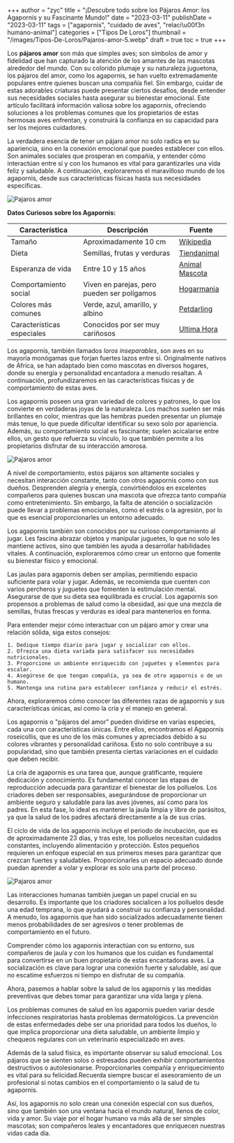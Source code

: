 +++
author = "zyc"
title = "¡Descubre todo sobre los Pájaros Amor: los Agapornis y su Fascinante Mundo!"
date = "2023-03-11"
publishDate = "2023-03-11"
tags = ["agapornis", "cuidado de aves", "relaci\u00f3n humano-animal"]
categories = ["Tipos De Loros"]
thumbnail = "/images/Tipos-De-Loros/Pajaros-amor-5.webp"
draft = true
toc = true
+++


Los **pájaros amor** son más que simples aves; son símbolos de amor y fidelidad que han capturado la atención de los amantes de las mascotas alrededor del mundo. Con su colorido plumaje y su naturaleza juguetona, los pájaros del amor, como los agapornis, se han vuelto extremadamente populares entre quienes buscan una compañía fiel. Sin embargo, cuidar de estas adorables criaturas puede presentar ciertos desafíos, desde entender sus necesidades sociales hasta asegurar su bienestar emocional. Este artículo facilitará información valiosa sobre los agapornis, ofreciendo soluciones a los problemas comunes que los propietarios de estas hermosas aves enfrentan, y construirá la confianza en su capacidad para ser los mejores cuidadores.

La verdadera esencia de tener un pájaro amor no solo radica en su apariencia, sino en la conexión emocional que puedes establecer con ellos. Son animales sociales que prosperan en compañía, y entender cómo interactúan entre sí y con los humanos es vital para garantizarles una vida feliz y saludable. A continuación, exploraremos el maravilloso mundo de los agapornis, desde sus características físicas hasta sus necesidades específicas.

![Pajaros amor](/images/Tipos-De-Loros/Pajaros-amor-3.webp)

**Datos Curiosos sobre los Agapornis:**

| Característica             | Descripción                                     | Fuente                                              |
|----------------------------|-------------------------------------------------|----------------------------------------------------|
| Tamaño                     | Aproximadamente 10 cm                           | [Wikipedia](https://es.m.wikipedia.org/wiki/Agapornis) |
| Dieta                      | Semillas, frutas y verduras                     | [Tiendanimal](https://www.tiendanimal.es/articulos/10-curiosidades-sobre-el-agaporni/) |
| Esperanza de vida          | Entre 10 y 15 años                             | [Animal Mascota](https://animalmascota.com/el-agaporni-o-pajaro-del-amor/) |
| Comportamiento social       | Viven en parejas, pero pueden ser polígamos    | [Hogarmania](https://www.hogarmania.com/mascotas/otras/aves/agapornis-6541.html) |
| Colores más comunes        | Verde, azul, amarillo, y albino                 | [Petdarling](https://www.petdarling.com/agapornis/) |
| Características especiales  | Conocidos por ser muy cariñosos      | [Ultima Hora](https://www.ultimahora.es/noticias/sociedad/2024/09/01/2232749/animales-mallorca-doma-arte-paciencia.html) |

Los agapornis, también llamados *loros inseparables*, son aves en su mayoría monógamas que forjan fuertes lazos entre sí. Originalmente nativos de África, se han adaptado bien como mascotas en diversos hogares, donde su energía y personalidad encantadora a menudo resaltan. A continuación, profundizaremos en las características físicas y de comportamiento de estas aves.

Los agapornis poseen una gran variedad de colores y patrones, lo que los convierte en verdaderas joyas de la naturaleza. Los machos suelen ser más brillantes en color, mientras que las hembras pueden presentar un plumaje más tenue, lo que puede dificultar identificar su sexo solo por apariencia. Además, su comportamiento social es fascinante; suelen acicalarse entre ellos, un gesto que refuerza su vínculo, lo que también permite a los propietarios disfrutar de su interacción amorosa.

![Pajaros amor](/images/Tipos-De-Loros/Pajaros-amor-3.webp)

A nivel de comportamiento, estos pájaros son altamente sociales y necesitan interacción constante, tanto con otros agapornis como con sus dueños. Desprenden alegría y energía, convirtiéndolos en excelentes compañeros para quienes buscan una mascota que ofrezca tanto compañía como entretenimiento. Sin embargo, la falta de atención o socialización puede llevar a problemas emocionales, como el estrés o la agresión, por lo que es esencial proporcionarles un entorno adecuado.

Los agapornis también son conocidos por su curioso comportamiento al jugar. Les fascina abrazar objetos y manipular juguetes, lo que no solo les mantiene activos, sino que también les ayuda a desarrollar habilidades vitales. A continuación, exploraremos cómo crear un entorno que fomente su bienestar físico y emocional.

Las jaulas para agapornis deben ser amplias, permitiendo espacio suficiente para volar y jugar. Además, se recomienda que cuenten con varios percheros y juguetes que fomenten la estimulación mental. Asegurarse de que su dieta sea equilibrada es crucial. Los agapornis son propensos a problemas de salud como la obesidad, así que una mezcla de semillas, frutas frescas y verduras es ideal para mantenerlos en forma.

Para entender mejor cómo interactuar con un pájaro amor y crear una relación sólida, siga estos consejos:  

```
1. Dedique tiempo diario para jugar y socializar con ellos.
2. Ofrezca una dieta variada para satisfacer sus necesidades nutricionales.
3. Proporcione un ambiente enriquecido con juguetes y elementos para escalar.
4. Asegúrese de que tengan compañía, ya sea de otro agapornis o de un humano.
5. Mantenga una rutina para establecer confianza y reducir el estrés.
```

Ahora, exploraremos cómo conocer las diferentes razas de agapornis y sus características únicas, así como la cría y el manejo en general.

Los agapornis o "pájaros del amor" pueden dividirse en varias especies, cada una con características únicas. Entre ellos, encontramos el Agapornis roseicollis, que es uno de los más comunes y apreciados debido a su colores vibrantes y personalidad cariñosa. Esto no solo contribuye a su popularidad, sino que también presenta ciertas variaciones en el cuidado que deben recibir.

La cría de agapornis es una tarea que, aunque gratificante, requiere dedicación y conocimiento. Es fundamental conocer las etapas de reproducción adecuada para garantizar el bienestar de los polluelos. Los criadores deben ser responsables, asegurándose de proporcionar un ambiente seguro y saludable para las aves jóvenes, así como para los padres. En esta fase, lo ideal es mantener la jaula limpia y libre de parásitos, ya que la salud de los padres afectará directamente a la de sus crías.

El ciclo de vida de los agapornis incluye el periodo de incubación, que es de aproximadamente 23 días, y tras este, los polluelos necesitan cuidados constantes, incluyendo alimentación y protección. Estos pequeños requieren un enfoque especial en sus primeros meses para garantizar que crezcan fuertes y saludables. Proporcionarles un espacio adecuado donde puedan aprender a volar y explorar es solo una parte del proceso.

![Pajaros amor](/images/Tipos-De-Loros/Pajaros-amor-3.webp)

Las interacciones humanas también juegan un papel crucial en su desarrollo. Es importante que los criadores socialicen a los polluelos desde una edad temprana, lo que ayudará a construir su confianza y personalidad. A menudo, los agapornis que han sido socializados adecuadamente tienen menos probabilidades de ser agresivos o tener problemas de comportamiento en el futuro.

Comprender cómo los agapornis interactúan con su entorno, sus compañeros de jaula y con los humanos que los cuidan es fundamental para convertirse en un buen propietario de estas encantadoras aves. La socialización es clave para lograr una conexión fuerte y saludable, así que no escatime esfuerzos ni tiempo en disfrutar de su compañía.

Ahora, pasemos a hablar sobre la salud de los agapornis y las medidas preventivas que debes tomar para garantizar una vida larga y plena.

Los problemas comunes de salud en los agapornis pueden variar desde infecciones respiratorias hasta problemas dermatológicos. La prevención de estas enfermedades debe ser una prioridad para todos los dueños, lo que implica proporcionar una dieta saludable, un ambiente limpio y chequeos regulares con un veterinario especializado en aves.

Además de la salud física, es importante observar su salud emocional. Los pájaros que se sienten solos o estresados pueden exhibir comportamientos destructivos o autolesionarse. Proporcionarles compañía y enriquecimiento es vital para su felicidad.Recuerda siempre buscar el asesoramiento de un profesional si notas cambios en el comportamiento o la salud de tu agapornis.

Así, los agapornis no solo crean una conexión especial con sus dueños, sino que también son una ventana hacia el mundo natural, llenos de color, vida y amor. Su viaje por el hogar humano va más allá de ser simples mascotas; son compañeros leales y encantadores que enriquecen nuestras vidas cada día.
